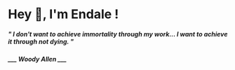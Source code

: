 <h1 title="head"> Hey 👋, I'm Endale !</h1>

**<h5><i>" I don't want to achieve immortality through my work... I want to achieve it through not dying. "</i></h5>**

*<b>___ Woody Allen ___</b>*
